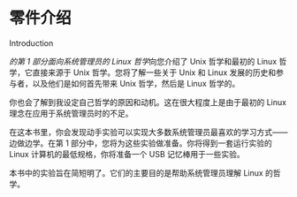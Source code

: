 # 零件介绍

Introduction

*的第 1 部分面向系统管理员的 Linux 哲学*向您介绍了 Unix 哲学和最初的 Linux 哲学，它直接来源于 Unix 哲学。您将了解一些关于 Unix 和 Linux 发展的历史和参与者，以及他们是如何首先带来 Unix 哲学，然后是 Linux 哲学的。

你也会了解到我设定自己哲学的原因和动机。这在很大程度上是由于最初的 Linux 理念在应用于系统管理员时的不足。

在这本书里，你会发现动手实验可以实现大多数系统管理员最喜欢的学习方式——边做边学。在第 1 部分中，您将为这些实验做准备。你将得到一套运行实验的 Linux 计算机的最低规格，你将准备一个 USB 记忆棒用于一些实验。

本书中的实验旨在简短明了。它们的主要目的是帮助系统管理员理解 Linux 的哲学。